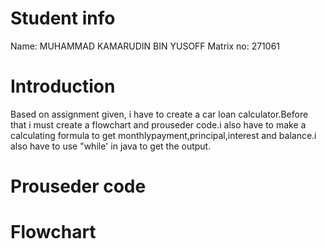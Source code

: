 # Student info
Name: MUHAMMAD KAMARUDIN BIN YUSOFF
Matrix no: 271061
# Introduction
Based on assignment given, i have to create a car loan calculator.Before that i must create a flowchart and prouseder code.i also have to make a calculating formula to get monthlypayment,principal,interest and balance.i also have to use "while' in java to get the output. 
# Prouseder code
# Flowchart
